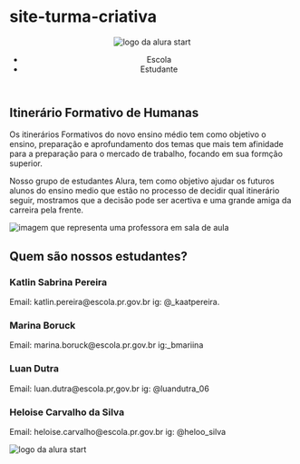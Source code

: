 # site-turma-criativa
<!DOCTYPE html>
<html lang="en">
<head>
    <meta charset="UTF-8">
    <meta http-equiv="X-UA-Compatible" content="IE=edge">
    <meta name="viewport" content="width=device-width, initial-scale=1.0">
    <title>Equipe Alura Start</title>
    <link rel="stylesheet" href="style.css">
    <link rel="preconnect" href="https://fonts.googleapis.com">
    <link rel="preconnect" href="https://fonts.gstatic.com" crossorigin>
    <link href="https://fonts.googleapis.com/css2?family=Poppins&display=swap" rel="stylesheet">
</head>
<body>
    <header class="cabecalho">
        <img class="cabecalho-imagem" src="alurastart logo.png" alt="logo da alura start">
        <ul class="cabecalho-lista">
            <li class="cabecalho-lista-item">Escola</li>
            <li class="cabecalho-lista-item">Estudante</li>
        </ul>
    </header>
    <section class="escola">
        <div class="escola-div-conteudo">
            <h2 class="escola-titulo">Itinerário Formativo de Humanas</h2>
            <p class="escola-texto-um">Os itinerários Formativos do novo ensino médio tem como objetivo o ensino, preparação e aprofundamento dos temas que mais tem afinidade para a preparação para o mercado de trabalho, focando em sua formção superior.</p>
            <p class="escola-texto-dois">Nosso grupo de estudantes Alura, tem como objetivo ajudar os futuros alunos do ensino medio que estão no processo de decidir qual itinerário seguir, mostramos que a decisão pode ser acertiva e uma grande amiga da carreira pela frente.</p>
        </div>
        <img class="escola-imagem" src="Formula-bro.png" alt="imagem que representa uma professora em sala de aula">
    </section>
    <section class="estudante">
        <h2 class="estudante-titulo">Quem são nossos estudantes?</h2>
        <div class="estudante-todos">
        <span></span>
        <div class="estudante-div">
            <h3 class="estudante-nome">Katlin Sabrina Pereira</h3>
            <p class="escola-texto-um"> Email: katlin.pereira@escola.pr.gov.br  ig: @_kaatpereira.
        </div>
        <div class="estudante-div">  
            <h3 class="estudante-nome">Marina Boruck</h3>
            <p class="escola-texto-um"> Email: marina.boruck@escola.pr.gov.br     ig:_bmariina      
        </div>
        <div class="estudante-div">  
            <h3 class="estudante-nome">Luan Dutra</h3>
            <p class="escola-texto-um"> Email: luan.dutra@escola.pr,gov.br    ig: @luandutra_06
        </div>
        <div class="estudante-div">
            <h3 class="estudante-nome">Heloise Carvalho da Silva</h3>
            <p class="escola-texto-um"> Email: heloise.carvalho@escola.pr.gov.br   ig: @heloo_silva
 </div>
    </section>
    <footer class="rodape">
        <img class="rodape-imagem"src="alurastart logo.png" alt="logo da alura start">
    </footer>
</body>
</html>
